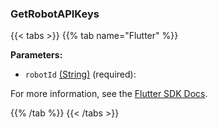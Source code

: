 ### GetRobotAPIKeys

{{< tabs >}}
{{% tab name="Flutter" %}}

**Parameters:**

- `robotId` [(String)](https://api.flutter.dev/flutter/dart-core/String-class.html) (required):


For more information, see the [Flutter SDK Docs](https://flutter.viam.dev/viam_protos.app.app/AppServiceClient/getRobotAPIKeys.html).

{{% /tab %}}
{{< /tabs >}}

